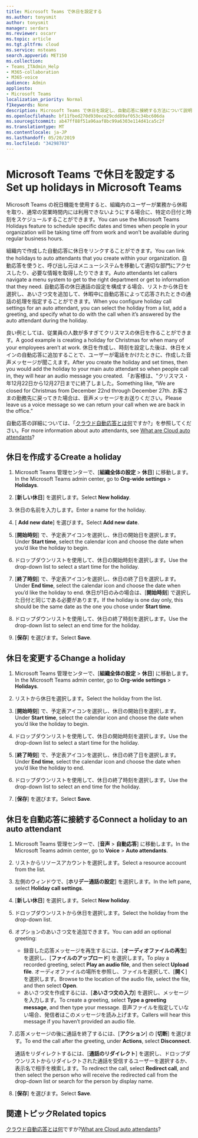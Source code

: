 ```yaml
---
title: Microsoft Teams で休日を設定する
ms.author: tonysmit
author: tonysmit
manager: serdars
ms.reviewer: oscarr
ms.topic: article
ms.tgt.pltfrm: cloud
ms.service: msteams
search.appverid: MET150
ms.collection:
- Teams_ITAdmin_Help
- M365-collaboration
- M365-voice
audience: Admin
appliesto:
- Microsoft Teams
localization_priority: Normal
f1keywords: None
description: Microsoft Teams で休日を設定し、自動応答に接続する方法について説明します。
ms.openlocfilehash: bf11fbed270d930ece29cdd89af053c34bc606da
ms.sourcegitcommit: ab47ff88f51a96aaf8bc99a6303e114d41ca5c2f
ms.translationtype: MT
ms.contentlocale: ja-JP
ms.lasthandoff: 05/20/2019
ms.locfileid: "34298703"
---
```

# <a name="set-up-holidays-in-microsoft-teams"></a><span data-ttu-id="26bd0-103">Microsoft Teams で休日を設定する</span><span class="sxs-lookup"><span data-stu-id="26bd0-103">Set up holidays in Microsoft Teams</span></span>

<span data-ttu-id="26bd0-104">Microsoft Teams の祝日機能を使用すると、組織内のユーザーが業務から休暇を取り、通常の営業時間内には利用できないようにする場合に、特定の日付と時刻をスケジュールすることができます。</span><span class="sxs-lookup"><span data-stu-id="26bd0-104">You can use the Microsoft Teams Holidays feature to schedule specific dates and times when people in your organization will be taking time off from work and won’t be available during regular business hours.</span></span> 

<span data-ttu-id="26bd0-105">組織内で作成した自動応答に休日をリンクすることができます。</span><span class="sxs-lookup"><span data-stu-id="26bd0-105">You can link the holidays to auto attendants that you create within your organization.</span></span> <span data-ttu-id="26bd0-106">自動応答を使うと、呼び出し元はメニューシステムを移動して適切な部門にアクセスしたり、必要な情報を取得したりできます。</span><span class="sxs-lookup"><span data-stu-id="26bd0-106">Auto attendants let callers navigate a menu system to get to the right department or get to information that they need.</span></span> <span data-ttu-id="26bd0-107">自動応答の休日通話の設定を構成する場合、リストから休日を選択し、あいさつ文を追加して、休暇中に自動応答によって応答されたときの通話の処理を指定することができます。</span><span class="sxs-lookup"><span data-stu-id="26bd0-107">When you configure holiday call settings for an auto attendant, you can select the holiday from a list, add a greeting, and specify what to do with the call when it’s answered by the auto attendant during the holiday.</span></span>

<span data-ttu-id="26bd0-108">良い例としては、従業員の人数が多すぎてクリスマスの休日を作ることができます。</span><span class="sxs-lookup"><span data-stu-id="26bd0-108">A good example is creating a holiday for Christmas for when many of your employees aren’t at work.</span></span> <span data-ttu-id="26bd0-109">休日を作成し、時刻を設定した後は、休日をメインの自動応答に追加することで、ユーザーが電話をかけたときに、作成した音声メッセージが聞こえます。</span><span class="sxs-lookup"><span data-stu-id="26bd0-109">After you create the holiday and set times, then you would add the holiday to your main auto attendant so when people call in, they will hear an audio message you created.</span></span> <span data-ttu-id="26bd0-110">「お客様は、"クリスマス・年12月22日から12月27日までに終了しました。</span><span class="sxs-lookup"><span data-stu-id="26bd0-110">Something like, “We are closed for Christmas from December 22nd through December 27th.</span></span> <span data-ttu-id="26bd0-111">お客さまの勤務先に戻ってきた場合は、音声メッセージをお送りください。</span><span class="sxs-lookup"><span data-stu-id="26bd0-111">Please leave us a voice message so we can return your call when we are back in the office.”</span></span>

<span data-ttu-id="26bd0-112">自動応答の詳細については、「[クラウド自動応答とは何](what-are-phone-system-auto-attendants.md)ですか?」を参照してください。</span><span class="sxs-lookup"><span data-stu-id="26bd0-112">For more information about auto attendants, see [What are Cloud auto attendants](what-are-phone-system-auto-attendants.md)?</span></span>  

## <a name="create-a-holiday"></a><span data-ttu-id="26bd0-113">休日を作成する</span><span class="sxs-lookup"><span data-stu-id="26bd0-113">Create a holiday</span></span>

1. <span data-ttu-id="26bd0-114">Microsoft Teams 管理センターで、[**組織全体の設定** > **休日**] に移動します。</span><span class="sxs-lookup"><span data-stu-id="26bd0-114">In the Microsoft Teams admin center, go to **Org-wide settings** > **Holidays**.</span></span>

2. <span data-ttu-id="26bd0-115">[**新しい休日**] を選択します。</span><span class="sxs-lookup"><span data-stu-id="26bd0-115">Select **New holiday**.</span></span>

3. <span data-ttu-id="26bd0-116">休日の名前を入力します。</span><span class="sxs-lookup"><span data-stu-id="26bd0-116">Enter a name for the holiday.</span></span>

4. <span data-ttu-id="26bd0-117">[ **Add new date**] を選びます。</span><span class="sxs-lookup"><span data-stu-id="26bd0-117">Select **Add new date**.</span></span>

5. <span data-ttu-id="26bd0-118">[**開始時刻**] で、予定表アイコンを選択し、休日の開始日を選択します。</span><span class="sxs-lookup"><span data-stu-id="26bd0-118">Under **Start time**, select the calendar icon and choose the date when you’d like the holiday to begin.</span></span>

6. <span data-ttu-id="26bd0-119">ドロップダウンリストを使用して、休日の開始時刻を選択します。</span><span class="sxs-lookup"><span data-stu-id="26bd0-119">Use the drop-down list to select a start time for the holiday.</span></span>

7. <span data-ttu-id="26bd0-120">[**終了時刻**] で、予定表アイコンを選択し、休日の終了日を選択します。</span><span class="sxs-lookup"><span data-stu-id="26bd0-120">Under **End time**, select the calendar icon and choose the date when you’d like the holiday to end.</span></span> <span data-ttu-id="26bd0-121">休日が1日のみの場合は、[**開始時刻**] で選択した日付と同じである必要があります。</span><span class="sxs-lookup"><span data-stu-id="26bd0-121">If the holiday is one day only, this should be the same date as the one you chose under **Start time**.</span></span>

8. <span data-ttu-id="26bd0-122">ドロップダウンリストを使用して、休日の終了時刻を選択します。</span><span class="sxs-lookup"><span data-stu-id="26bd0-122">Use the drop-down list to select an end time for the holiday.</span></span>

9. <span data-ttu-id="26bd0-123">[**保存**] を選びます。</span><span class="sxs-lookup"><span data-stu-id="26bd0-123">Select **Save**.</span></span>

## <a name="change-a-holiday"></a><span data-ttu-id="26bd0-124">休日を変更する</span><span class="sxs-lookup"><span data-stu-id="26bd0-124">Change a holiday</span></span>

1. <span data-ttu-id="26bd0-125">Microsoft Teams 管理センターで、[**組織全体の設定** > **休日**] に移動します。</span><span class="sxs-lookup"><span data-stu-id="26bd0-125">In the Microsoft Teams admin center, go to **Org-wide settings** > **Holidays**.</span></span>

2. <span data-ttu-id="26bd0-126">リストから休日を選択します。</span><span class="sxs-lookup"><span data-stu-id="26bd0-126">Select the holiday from the list.</span></span>

3. <span data-ttu-id="26bd0-127">[**開始時刻**] で、予定表アイコンを選択し、休日の開始日を選択します。</span><span class="sxs-lookup"><span data-stu-id="26bd0-127">Under **Start time**, select the calendar icon and choose the date when you’d like the holiday to begin.</span></span>

4. <span data-ttu-id="26bd0-128">ドロップダウンリストを使用して、休日の開始時刻を選択します。</span><span class="sxs-lookup"><span data-stu-id="26bd0-128">Use the drop-down list to select a start time for the holiday.</span></span>

5. <span data-ttu-id="26bd0-129">[**終了時刻**] で、予定表アイコンを選択し、休日の終了日を選択します。</span><span class="sxs-lookup"><span data-stu-id="26bd0-129">Under **End time**, select the calendar icon and choose the date when you’d like the holiday to end.</span></span> 

6. <span data-ttu-id="26bd0-130">ドロップダウンリストを使用して、休日の終了時刻を選択します。</span><span class="sxs-lookup"><span data-stu-id="26bd0-130">Use the drop-down list to select an end time for the holiday.</span></span>

7. <span data-ttu-id="26bd0-131">[**保存**] を選びます。</span><span class="sxs-lookup"><span data-stu-id="26bd0-131">Select **Save**.</span></span>

## <a name="connect-a-holiday-to-an-auto-attendant"></a><span data-ttu-id="26bd0-132">休日を自動応答に接続する</span><span class="sxs-lookup"><span data-stu-id="26bd0-132">Connect a holiday to an auto attendant</span></span>

1. <span data-ttu-id="26bd0-133">Microsoft Teams 管理センターで、[**音声** > **自動応答**] に移動します。</span><span class="sxs-lookup"><span data-stu-id="26bd0-133">In the Microsoft Teams admin center, go to **Voice** > **Auto attendants**.</span></span>
2. <span data-ttu-id="26bd0-134">リストからリソースアカウントを選択します。</span><span class="sxs-lookup"><span data-stu-id="26bd0-134">Select a resource account from the list.</span></span>
3. <span data-ttu-id="26bd0-135">左側のウィンドウで、[**ホリデー通話の設定**] を選択します。</span><span class="sxs-lookup"><span data-stu-id="26bd0-135">In the left pane, select **Holiday call settings**.</span></span>
4. <span data-ttu-id="26bd0-136">[**新しい休日**] を選択します。</span><span class="sxs-lookup"><span data-stu-id="26bd0-136">Select **New holiday**.</span></span>
5. <span data-ttu-id="26bd0-137">ドロップダウンリストから休日を選択します。</span><span class="sxs-lookup"><span data-stu-id="26bd0-137">Select the holiday from the drop-down list.</span></span>
6. <span data-ttu-id="26bd0-138">オプションのあいさつ文を追加できます。</span><span class="sxs-lookup"><span data-stu-id="26bd0-138">You can add an optional greeting:</span></span>
    - <span data-ttu-id="26bd0-139">録音した応答メッセージを再生するには、[**オーディオファイルの再生**] を選択し、[**ファイルのアップロード**] を選択します。</span><span class="sxs-lookup"><span data-stu-id="26bd0-139">To play a recorded greeting, select **Play an audio file**, and then select **Upload file**.</span></span> <span data-ttu-id="26bd0-140">オーディオファイルの場所を参照し、ファイルを選択して、[**開く**] を選択します。</span><span class="sxs-lookup"><span data-stu-id="26bd0-140">Browse to the location of the audio file, select the file, and then select **Open**.</span></span>
    - <span data-ttu-id="26bd0-141">あいさつ文を作成するには、[**あいさつ文の入力**] を選択し、メッセージを入力します。</span><span class="sxs-lookup"><span data-stu-id="26bd0-141">To create a greeting, select **Type a greeting message**, and then type your message.</span></span> <span data-ttu-id="26bd0-142">音声ファイルを指定していない場合、発信者はこのメッセージを読み上げます。</span><span class="sxs-lookup"><span data-stu-id="26bd0-142">Callers will hear this message if you haven’t provided an audio file.</span></span>
7. <span data-ttu-id="26bd0-143">応答メッセージの後に通話を終了するには、[**アクション**] の [**切断**] を選びます。</span><span class="sxs-lookup"><span data-stu-id="26bd0-143">To end the call after the greeting, under **Actions**, select **Disconnect**.</span></span> 

    <span data-ttu-id="26bd0-144">通話をリダイレクトするには、[**通話のリダイレクト**] を選択し、ドロップダウンリストからリダイレクトされた通話を受信するユーザーを選択するか、表示名で相手を検索します。</span><span class="sxs-lookup"><span data-stu-id="26bd0-144">To redirect the call, select **Redirect call**, and then select the person who will receive the redirected call from the drop-down list or search for the person by display name.</span></span>
8. <span data-ttu-id="26bd0-145">[**保存**] を選びます。</span><span class="sxs-lookup"><span data-stu-id="26bd0-145">Select **Save**.</span></span>

## <a name="related-topics"></a><span data-ttu-id="26bd0-146">関連トピック</span><span class="sxs-lookup"><span data-stu-id="26bd0-146">Related topics</span></span>

<span data-ttu-id="26bd0-147">[クラウド自動応答とは何](what-are-phone-system-auto-attendants.md)ですか?</span><span class="sxs-lookup"><span data-stu-id="26bd0-147">[What are Cloud auto attendants](what-are-phone-system-auto-attendants.md)?</span></span>